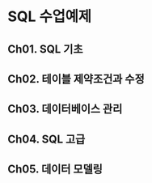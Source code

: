 # SQL 수업예제

## Ch01. SQL 기초

## Ch02. 테이블 제약조건과 수정

## Ch03. 데이터베이스 관리

## Ch04. SQL 고급

## Ch05. 데이터 모델링